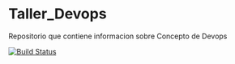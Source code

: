 # Taller_Devops
Repositorio que contiene informacion sobre Concepto de Devops

[![Build Status](https://dev.azure.com/ansofttech/Taller_Devops/_apis/build/status/ElAngeluz.Taller_Devops?branchName=main)](https://dev.azure.com/ansofttech/Taller_Devops/_build/latest?definitionId=37&branchName=main)
